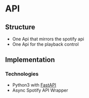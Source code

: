 # API

## Structure

+ One Api that mirrors the spotify api  
+ One Api for the playback control

## Implementation

### Technologies

+ Python3 with [FastAPI](https://github.com/tiangolo/fastapi)  
+ Async Spotify API Wrapper
